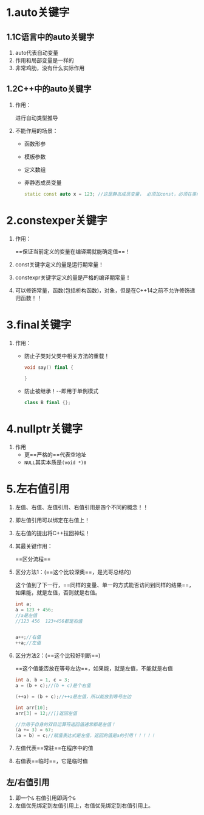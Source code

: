 # 1.auto关键字

## 1.1C语言中的auto关键字

1. auto代表自动变量
2. 作用和局部变量是一样的
3. 非常鸡肋，没有什么实际作用



## 1.2C++中的auto关键字

1. 作用：

   进行自动类型推导

2. 不能作用的场景：

   + 函数形参

   + 模板参数

   + 定义数组

   + 非静态成员变量

     ```c++
     static const auto x = 123; //这是静态成员变量， 必须加const，必须在类内初始化
     ```

     



#  2.constexper关键字

1. 作用：

   ==保证当前定义的变量在编译期就能确定值==！

2. const关键字定义的量是运行期常量！

3. constexpr关键字定义的量是严格的编译期常量！

4. 可以修饰常量，函数(包括析构函数)，对象，但是在C++14之前不允许修饰递归函数！！





# 3.final关键字

1. 作用：

   + 防止子类对父类中相关方法的重载！

     ```c++
     void say() final {
         
     }
     ```

     

   + 防止被继承！--即用于单例模式

     ```c++
     class B final {};
     ```





# 4.nullptr关键字

1. 作用
   + 更==严格的==代表空地址
   + `NULL`其实本质是`(void *)0`









# 5.左右值引用



1. 左值、右值、左值引用、右值引用是四个不同的概念！！

2. 即左值引用可以绑定在右值上！

3. 左右值的提出将C++拉回神坛！

4. 其最关键作用：

   ==区分流程==



1. 区分方法1：(==这个比较深奥==，是光哥总结的)

   这个值到了下一行，==同样的变量、单一的方式能否访问到同样的结果==，如果能，就是左值，否则就是右值。

   ```c++
   int a;
   a = 123 + 456;
   //a是左值
   //123 456  123+456都是右值
   
   
   a++;//右值
   ++a;//左值
   ```

2. 区分方法2：(==这个比较好判断==)

   ==这个值能否放在等号左边==，如果能，就是左值，不能就是右值

   ```c++
   int a, b = 1, c = 3;
   a = (b + c);//(b + c)是个右值
   
   (++a) = (b + c);//++a是左值，所以能放到等号左边
   
   int arr[10];
   arr[3] = 12;//[]返回左值
   
   //作用于自身的双目运算符返回值通常都是左值！
   (a += 3) = 67;
   (a = b) = c;//赋值表达式是左值，返回的值是a的引用！！！！！
   ```

   

3. 左值代表==常驻==在程序中的值

4. 右值表==临时==，它是临时值





## 左/右值引用

1. 即一个`&` 右值引用即两个`&`
2. 左值优先绑定到左值引用上，右值优先绑定到右值引用上。




